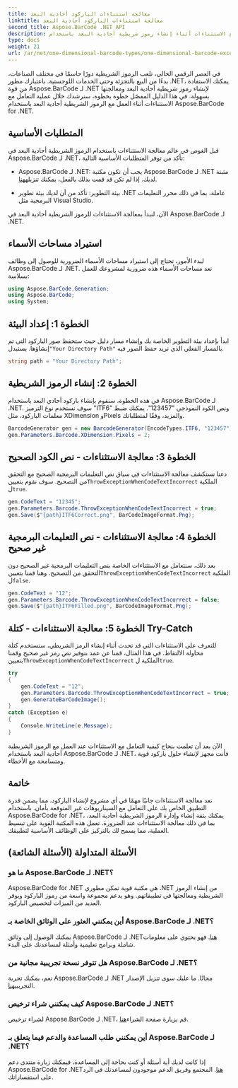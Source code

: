 ```yaml
---
title: معالجة استثناءات الباركود أحادية البعد
linktitle: معالجة استثناءات الباركود أحادية البعد
second_title: Aspose.BarCode .NET API
description: تعرف على كيفية التعامل مع الاستثناءات أثناء إنشاء رموز شريطية أحادية البعد باستخدام Aspose.BarCode لـ .NET. يضمن هذا الدليل التفصيلي حلول الباركود التي تتحمل الأخطاء. نبدأ الآن!
type: docs
weight: 21
url: /ar/net/one-dimensional-barcode-types/one-dimensional-barcode-exception-handling/
---
```


في العصر الرقمي الحالي، تلعب الرموز الشريطية دورًا حاسمًا في مختلف الصناعات، بدءًا من البيع بالتجزئة وحتى الخدمات اللوجستية. باعتبارك مطور .NET، يمكنك الاستفادة من قوة Aspose.BarCode لـ .NET لإنشاء رموز شريطية أحادية البعد ومعالجتها بسهولة. في هذا الدليل المفصّل خطوة بخطوة، سنرشدك خلال عملية التعامل مع الاستثناءات أثناء العمل مع الرموز الشريطية أحادية البعد باستخدام Aspose.BarCode for .NET.

## المتطلبات الأساسية

قبل الغوص في عالم معالجة الاستثناءات باستخدام الرموز الشريطية أحادية البعد في Aspose.BarCode لـ .NET، تأكد من توفر المتطلبات الأساسية التالية:

-  Aspose.BarCode لـ .NET: يجب أن تكون مكتبة Aspose.BarCode لـ .NET مثبتة لديك. إذا لم تكن قد قمت بذلك بالفعل، يمكنك تنزيله[هنا](https://releases.aspose.com/barcode/net/).

- بيئة التطوير: تأكد من أن لديك بيئة تطوير .NET عاملة، بما في ذلك محرر التعليمات البرمجية مثل Visual Studio.

الآن، لنبدأ بمعالجة الاستثناءات للرموز الشريطية أحادية البعد في Aspose.BarCode لـ .NET.

## استيراد مساحات الأسماء

لبدء الأمور، تحتاج إلى استيراد مساحات الأسماء الضرورية للوصول إلى وظائف Aspose.BarCode لـ .NET. تعد مساحات الأسماء هذه ضرورية لمشروعك للعمل بسلاسة:

```csharp
using Aspose.BarCode.Generation;
using Aspose.BarCode;
using System;
```

## الخطوة 1: إعداد البيئة

 ابدأ بإعداد بيئة التطوير الخاصة بك وإنشاء مسار دليل حيث ستحفظ صور الباركود التي تم إنشاؤها. يستبدل`"Your Directory Path"` بالمسار الفعلي الذي تريد حفظ الصور فيه.

```csharp
string path = "Your Directory Path";
```

## الخطوة 2: إنشاء الرموز الشريطية

في هذه الخطوة، سنقوم بإنشاء باركود أحادي البعد باستخدام Aspose.BarCode لـ .NET. سوف نستخدم نوع الترميز "ITF6" ونص الكود النموذجي "123457". يمكنك ضبط معلمات الباركود، مثل XDimension وPixels والمزيد، وفقًا لمتطلباتك.

```csharp
BarcodeGenerator gen = new BarcodeGenerator(EncodeTypes.ITF6, "123457");
gen.Parameters.Barcode.XDimension.Pixels = 2;
```

## الخطوة 3: معالجة الاستثناءات - نص الكود الصحيح

 دعنا نستكشف معالجة الاستثناءات في سياق نص التعليمات البرمجية الصحيح مع التحقق من التصحيح. سوف نقوم بتعيين`ThrowExceptionWhenCodeTextIncorrect` الملكية ل`true`.

```csharp
gen.CodeText = "12345";
gen.Parameters.Barcode.ThrowExceptionWhenCodeTextIncorrect = true;
gen.Save($"{path}ITF6Correct.png", BarCodeImageFormat.Png);
```

## الخطوة 4: معالجة الاستثناءات - نص التعليمات البرمجية غير صحيح

 بعد ذلك، سنتعامل مع الاستثناءات الخاصة بنص التعليمات البرمجية غير الصحيح دون التحقق من التصحيح. وهنا قمنا بتعيين`ThrowExceptionWhenCodeTextIncorrect` الملكية ل`false`.

```csharp
gen.CodeText = "12";
gen.Parameters.Barcode.ThrowExceptionWhenCodeTextIncorrect = false;
gen.Save($"{path}ITF6Filled.png", BarCodeImageFormat.Png);
```

## الخطوة 5: معالجة الاستثناءات - كتلة Try-Catch

 للتعرف على الاستثناءات التي قد تحدث أثناء إنشاء الرمز الشريطي، سنستخدم كتلة محاولة الالتقاط. في هذا المثال، قمنا عن عمد بتوفير نص رمز غير صحيح وقمنا بتعيين`ThrowExceptionWhenCodeTextIncorrect` الملكية ل`true`.

```csharp
try
{
    gen.CodeText = "12";
    gen.Parameters.Barcode.ThrowExceptionWhenCodeTextIncorrect = true;
    gen.GenerateBarCodeImage();
}
catch (Exception e)
{
    Console.WriteLine(e.Message);
}
```

الآن بعد أن تعلمت بنجاح كيفية التعامل مع الاستثناءات عند العمل مع الرموز الشريطية أحادية البعد باستخدام Aspose.BarCode لـ .NET، فأنت مجهز لإنشاء حلول باركود قوية ومتسامحة مع الأخطاء.

## خاتمة

تعد معالجة الاستثناءات جانبًا مهمًا في أي مشروع لإنشاء الباركود، مما يضمن قدرة التطبيق الخاص بك على التعامل مع السيناريوهات غير المتوقعة بأمان. باستخدام Aspose.BarCode for .NET، يمكنك بثقة إنشاء وإدارة الرموز الشريطية أحادية البعد، بما في ذلك معالجة الاستثناءات عند الضرورة. تعمل هذه المكتبة القوية على تبسيط العملية، مما يسمح لك بالتركيز على الوظائف الأساسية لتطبيقك.

## الأسئلة المتداولة (الأسئلة الشائعة)

### ما هو Aspose.BarCode لـ .NET؟
Aspose.BarCode for .NET هي مكتبة قوية تمكن مطوري .NET من إنشاء الرموز الشريطية ومعالجتها في تطبيقاتهم. وهو يدعم مجموعة واسعة من رموز الباركود ويوفر العديد من الميزات لتخصيص الباركود.

### أين يمكنني العثور على الوثائق الخاصة بـ Aspose.BarCode لـ .NET؟
 يمكنك الوصول إلى وثائق Aspose.BarCode لـ .NET[هنا](https://reference.aspose.com/barcode/net/). فهو يحتوي على معلومات شاملة وبرامج تعليمية وأمثلة لمساعدتك على البدء.

### هل تتوفر نسخة تجريبية مجانية من Aspose.BarCode لـ .NET؟
 نعم، يمكنك تجربة Aspose.BarCode لـ .NET مجانًا. ما عليك سوى تنزيل الإصدار التجريبي[هنا](https://releases.aspose.com/).

### كيف يمكنني شراء ترخيص Aspose.BarCode لـ .NET؟
 لشراء ترخيص Aspose.BarCode لـ .NET، قم بزيارة صفحة الشراء[هنا](https://purchase.aspose.com/buy).

### أين يمكنني طلب المساعدة والدعم فيما يتعلق بـ Aspose.BarCode لـ .NET؟
 إذا كانت لديك أية أسئلة أو كنت بحاجة إلى المساعدة، فيمكنك زيارة منتدى دعم Aspose.BarCode for .NET[هنا](https://forum.aspose.com/c/barcode/13). المجتمع وفريق الدعم موجودون لمساعدتك في الرد على استفساراتك.
